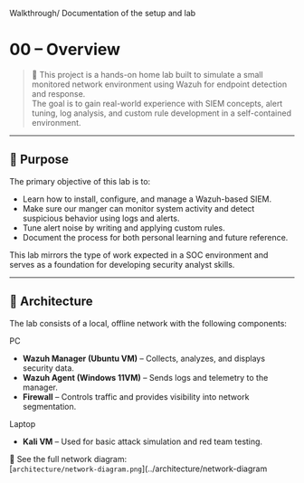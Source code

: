 Walkthrough/ Documentation of the setup and lab

# 00 – Overview

> 🧪 This project is a hands-on home lab built to simulate a small monitored network environment using Wazuh for endpoint detection and response.  
> The goal is to gain real-world experience with SIEM concepts, alert tuning, log analysis, and custom rule development in a self-contained environment.

---

## 🎯 Purpose

The primary objective of this lab is to:
- Learn how to install, configure, and manage a Wazuh-based SIEM.
- Make sure our manger can monitor system activity and detect suspicious behavior using logs and alerts.
- Tune alert noise by writing and applying custom rules.
- Document the process for both personal learning and future reference.

This lab mirrors the type of work expected in a SOC environment and serves as a foundation for developing security analyst skills.

---

## 🧱 Architecture

The lab consists of a local, offline network with the following components:

PC
- **Wazuh Manager (Ubuntu VM)** – Collects, analyzes, and displays security data.
- **Wazuh Agent (Windows 11VM)** – Sends logs and telemetry to the manager.
- **Firewall** – Controls traffic and provides visibility into network segmentation.

Laptop
- **Kali VM** – Used for basic attack simulation and red team testing.

📌 See the full network diagram:  
[`architecture/network-diagram.png`](../architecture/network-diagram
